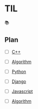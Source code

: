 # TIL
:books:
## Plan  
  - [ ] [C++]()  
  - [ ] [Algorithm](Algorithm/)  
  - [ ] [Python]()  
  - [ ] [Django]()
  - [ ] [Javascript]()
  - [ ] [Algorithm](Algorithm/)  
 
